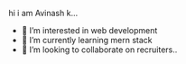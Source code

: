 hi i am Avinash k...
- 👀 I’m interested in web development
- 🌱 I’m currently learning mern stack
- 💞️ I’m looking to collaborate on recruiters..

<!---
Avinash2003-11/Avinash2003-11 is a ✨ special ✨ repository because its `README.md` (this file) appears on your GitHub profile.
You can click the Preview link to take a look at your changes.
--->
